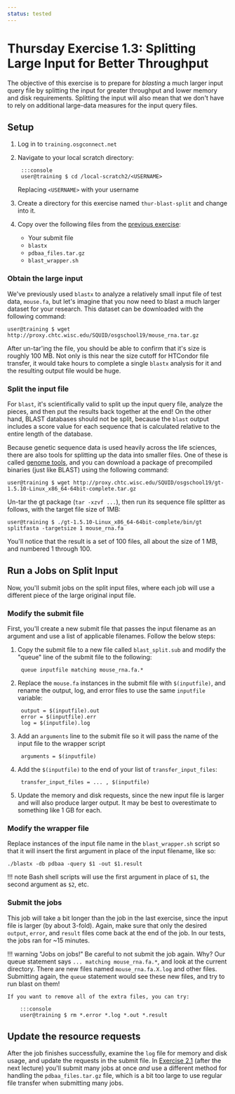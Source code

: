 ```yaml
---
status: tested
---
```


Thursday Exercise 1.3: Splitting Large Input for Better Throughput
==================================================================


The objective of this exercise is to prepare for _blasting_ a much larger input query file by splitting the input for
greater throughput and lower memory and disk requirements.
Splitting the input will also mean that we don't have to rely on additional large-data measures for the input query files.

Setup
-----

1. Log in to `training.osgconnect.net`
1. Navigate to your local scratch directory:

        :::console
        user@training $ cd /local-scratch2/<USERNAME>

    Replacing `<USERNAME>` with your username

1. Create a directory for this exercise named `thur-blast-split` and change into it.
1. Copy over the following files from the [previous exercise](/materials/day4/part1-ex2-file-transfer.md):
    - Your submit file
    - `blastx`
    - `pdbaa_files.tar.gz`
    - `blast_wrapper.sh`

### Obtain the large input

We've previously used `blastx` to analyze a relatively small input file of test data, `mouse.fa`, but let's imagine that
you now need to blast a much larger dataset for your research.
This dataset can be downloaded with the following command:

``` console
user@training $ wget http://proxy.chtc.wisc.edu/SQUID/osgschool19/mouse_rna.tar.gz
```

After un-tar'ing the file, you should be able to confirm that it's size is roughly 100 MB.
Not only is this near the size cutoff for HTCondor file transfer, it would take hours to complete a single `blastx`
analysis for it and the resulting output file would be huge.

### Split the input file

For `blast`, it's scientifically valid to split up the input query file, analyze the pieces, and then put the results
back together at the end!
On the other hand, BLAST databases should not be split, because the `blast` output includes a score value for each
sequence that is calculated relative to the entire length of the database.

Because genetic sequence data is used heavily across the life sciences, there are also tools for splitting up the data
into smaller files.
One of these is called [genome tools](http://genometools.org/), and you can download a package of precompiled binaries
(just like BLAST) using the following command:

``` console
user@training $ wget http://proxy.chtc.wisc.edu/SQUID/osgschool19/gt-1.5.10-Linux_x86_64-64bit-complete.tar.gz
```

Un-tar the gt package (`tar -xzvf ...`), then run its sequence file splitter as follows, with the target file size of 1MB:

``` console
user@training $ ./gt-1.5.10-Linux_x86_64-64bit-complete/bin/gt splitfasta -targetsize 1 mouse_rna.fa
```

You'll notice that the result is a set of 100 files, all about the size of 1 MB, and numbered 1 through 100.

Run a Jobs on Split Input 
--------------------

Now, you'll submit jobs on the split input files, where each job will use a different piece of the large original input file.

### Modify the submit file

First, you'll create a new submit file that passes the input filename as an argument and use a list of applicable
filenames.
Follow the below steps:

1. Copy the submit file to a new file called `blast_split.sub` and modify the "queue" line of the submit file to the
   following:

        queue inputfile matching mouse_rna.fa.*


2. Replace the `mouse.fa` instances in the submit file with `$(inputfile)`, and rename the output, log, and error files
   to use the same `inputfile` variable:

        output = $(inputfile).out
        error = $(inputfile).err
        log = $(inputfile).log

3. Add an `arguments` line to the submit file so it will pass the name of the input file to the wrapper script

        arguments = $(inputfile)

4. Add the `$(inputfile)` to the end of your list of `transfer_input_files`:

        transfer_input_files = ... , $(inputfile)

5. Update the memory and disk requests, since the new input file is larger and will also produce larger output.
   It may be best to overestimate to something like 1 GB for each.

### Modify the wrapper file

Replace instances of the input file name in the `blast_wrapper.sh` script so that it will insert the first argument in
place of the input filename, like so:

``` file
./blastx -db pdbaa -query $1 -out $1.result
```

!!! note
    Bash shell scripts will use the first argument in place of `$1`, the second argument as `$2`, etc.

### Submit the jobs

This job will take a bit longer than the job in the last exercise, since the input file is larger (by about 3-fold).
Again, make sure that only the desired `output`, `error`, and `result` files come back at the end of the job.
In our tests, the jobs ran for ~15 minutes.

!!! warning "Jobs on jobs!"
    Be careful to not submit the job again. Why?  Our queue statement says `... matching mouse_rna.fa.*`, and look at
    the current directory.
    There are new files named `mouse_rna.fa.X.log` and other files.
    Submitting again, the `queue` statement would see these new files, and try to run blast on them!
    
    If you want to remove all of the extra files, you can try:
    
        :::console
        user@training $ rm *.error *.log *.out *.result

Update the resource requests
----------------------------

After the job finishes successfully, examine the `log` file for memory and disk usage, and update the requests in the
submit file.
In [Exercise 2.1](/materials/day4/part2-ex1-blast-proxy) (after the next lecture) you'll submit many jobs at once *and*
use a different method for handling the `pdbaa_files.tar.gz` file, which is a bit too large to use regular file transfer
when submitting many jobs.


